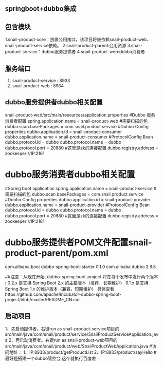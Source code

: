 ## springboot+dubbo集成


## 包含模块

1.snail-product-core：放置公用接口，该项目将被依赖snail-product-web、snail-product-service依赖。
2.snail-product-parent:公用资源
3.snail-product-service：dubbo服务提供者
4.snail-product-web:dubbo消费者


## 服务端口

1. snail-product-service : 8933
2. snail-product-web : 8934

## dubbo服务提供者dubbo相关配置
snail-product-web/src/main/resources/application.properties
#Dubbo 服务消费者配置
spring.application.name = snail-product-web
#需要扫描的包
dubbo.scan.basePackages  = com.snail.product.service
#Dubbo Config properties
dubbo.application.id = snail-product-consumer
dubbo.application.name = snail-product-consumer
#ProtocolConfig Bean
dubbo.protocol.id = dubbo
dubbo.protocol.name = dubbo
dubbo.protocol.port = 20880
#这里是zk的连接配置
dubbo.registry.address = zookeeper://IP:2181



# dubbo服务消费者dubbo相关配置
#Spring boot application
spring.application.name = snail-product-service
#需要扫描的包
dubbo.scan.basePackages  = com.snail.product.service
#Dubbo Config properties
dubbo.application.id = snail-product-provider
dubbo.application.name = snail-product-provider
#ProtocolConfig Bean
dubbo.protocol.id = dubbo
dubbo.protocol.name = dubbo
dubbo.protocol.port = 20880
#这里是zk的连接配置
dubbo.registry.address = zookeeper://IP:2181

# dubbo服务提供者POM文件配置snail-product-parent/pom.xml
<dependency>
	<groupId>com.alibaba.boot</groupId>
	<artifactId>dubbo-spring-boot-starter</artifactId>
	<version>0.1.0</version>
</dependency>
<dependency>
	<groupId>com.alibaba</groupId>
	<artifactId>dubbo</artifactId>
	<version>2.6.5</version>
</dependency>

##注意：从现在开始, dubbo-spring-boot-project 将在每个发布中发行两个版本 :
0.2.x 是支持 Spring Boot 2.x 的主要版本（推荐，长期维护）
0.1.x 是支持 Spring Boot 1.x 的维护版本（兼容，短期维护）
具体查看https://github.com/apache/incubator-dubbo-spring-boot-project/blob/master/README_CN.md


## 启动项目
1、先启动提供者。右键run as snail-product-service项目的src/main/java/com/snail/product/service/SnailProductServiceApplication.java
2、再启动消费者。右键run as snail-product-web项目的src/main/java/com/snail/product/web/SnailProductWebApplication.java
#访问地址：
1、IP:8933/product/getProductList
2、IP:8933/product/sayHello
#最好是搭建一个dubbo管控台,这个就执行百度啦



